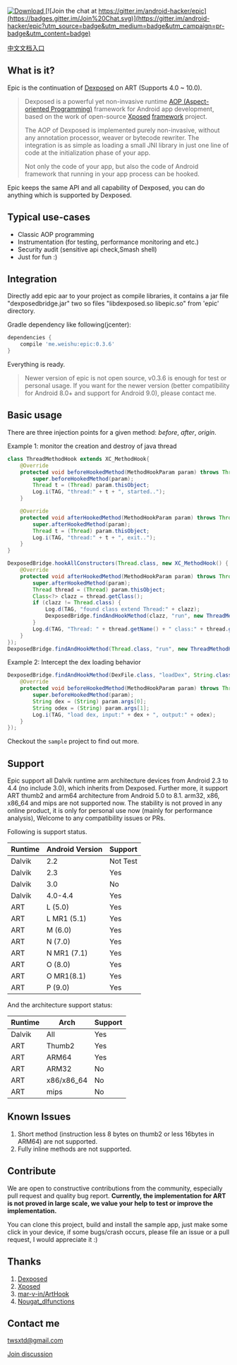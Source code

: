 [![Download](https://api.bintray.com/packages/twsxtd/maven/epic/images/download.svg) ](https://bintray.com/twsxtd/maven/epic/_latestVersion)
[![Join the chat at https://gitter.im/android-hacker/epic](https://badges.gitter.im/Join%20Chat.svg)](https://gitter.im/android-hacker/epic?utm_source=badge&utm_medium=badge&utm_campaign=pr-badge&utm_content=badge)   

[中文文档入口](README_cn.md "中文")

What is it?
-----------

Epic is the continuation of [Dexposed](https://github.com/alibaba/dexposed) on ART (Supports 4.0 ~ 10.0).

> Dexposed is a powerful yet non-invasive runtime [AOP (Aspect-oriented Programming)](http://en.wikipedia.org/wiki/Aspect-oriented_programming) framework
for Android app development, based on the work of open-source [Xposed](https://github.com/rovo89/Xposed) [framework](https://github.com/rovo89/XposedBridge) project.
>
> The AOP of Dexposed is implemented purely non-invasive, without any annotation processor,
weaver or bytecode rewriter. The integration is as simple as loading a small JNI library
in just one line of code at the initialization phase of your app.
>
> Not only the code of your app, but also the code of Android framework that running in your
app process can be hooked.

Epic keeps the same API and all capability of Dexposed, you can do anything which is supported by Dexposed.

Typical use-cases
-----------------

* Classic AOP programming
* Instrumentation (for testing, performance monitoring and etc.)
* Security audit (sensitive api check,Smash shell)
* Just for fun :)


Integration
-----------

Directly add epic aar to your project as compile libraries, it contains a jar file "dexposedbridge.jar" two so files "libdexposed.so libepic.so" from 'epic' directory.

Gradle dependency like following(jcenter):

```groovy
dependencies {
    compile 'me.weishu:epic:0.3.6'
}
```

Everything is ready.

> Newer version of epic is not open source, v0.3.6 is enough for test or personal usage. If you want for the newer version (better compatibility for Android 8.0+ and support for Android 9.0), please contact me.

Basic usage
-----------

There are three injection points for a given method: *before*, *after*, *origin*.

Example 1: monitor the creation and destroy of java thread

```java
class ThreadMethodHook extends XC_MethodHook{
    @Override
    protected void beforeHookedMethod(MethodHookParam param) throws Throwable {
        super.beforeHookedMethod(param);
        Thread t = (Thread) param.thisObject;
        Log.i(TAG, "thread:" + t + ", started..");
    }

    @Override
    protected void afterHookedMethod(MethodHookParam param) throws Throwable {
        super.afterHookedMethod(param);
        Thread t = (Thread) param.thisObject;
        Log.i(TAG, "thread:" + t + ", exit..");
    }
}

DexposedBridge.hookAllConstructors(Thread.class, new XC_MethodHook() {
    @Override
    protected void afterHookedMethod(MethodHookParam param) throws Throwable {
        super.afterHookedMethod(param);
        Thread thread = (Thread) param.thisObject;
        Class<?> clazz = thread.getClass();
        if (clazz != Thread.class) {
            Log.d(TAG, "found class extend Thread:" + clazz);
            DexposedBridge.findAndHookMethod(clazz, "run", new ThreadMethodHook());
        }
        Log.d(TAG, "Thread: " + thread.getName() + " class:" + thread.getClass() +  " is created.");
    }
});
DexposedBridge.findAndHookMethod(Thread.class, "run", new ThreadMethodHook());
```

Example 2: Intercept the dex loading behavior

```java
DexposedBridge.findAndHookMethod(DexFile.class, "loadDex", String.class, String.class, int.class, new XC_MethodHook() {
    @Override
    protected void beforeHookedMethod(MethodHookParam param) throws Throwable {
        super.beforeHookedMethod(param);
        String dex = (String) param.args[0];
        String odex = (String) param.args[1];
        Log.i(TAG, "load dex, input:" + dex + ", output:" + odex);
    }
});
```

Checkout the `sample` project to find out more.

Support
----------

Epic support all Dalvik runtime arm architecture devices from Android 2.3 to 4.4 (no include 3.0), which inherits from Dexposed. Further more, it support ART thumb2 and arm64 architecture from Android 5.0 to 8.1. arm32, x86, x86_64 and mips are not supported now. The stability is not proved in any online product, it is only for personal use now (mainly for performance analysis), Welcome to any compatibility issues or PRs.

Following is support status.

Runtime | Android Version | Support
------  | --------------- | --------
Dalvik  | 2.2             | Not Test
Dalvik  | 2.3             | Yes
Dalvik  | 3.0             | No
Dalvik  | 4.0-4.4         | Yes
ART     | L (5.0)         | Yes
ART     | L MR1 (5.1)     | Yes
ART     | M (6.0)         | Yes
ART     | N (7.0)         | Yes
ART     | N MR1 (7.1)     | Yes
ART     | O (8.0)         | Yes
ART     | O MR1(8.1)      | Yes
ART     | P (9.0)         | Yes

And the architecture support status:

Runtime  | Arch         | Support
-------- | ------------ | --------
Dalvik   | All          | Yes
ART      | Thumb2       | Yes
ART      | ARM64        | Yes
ART      | ARM32        | No
ART      | x86/x86_64   | No
ART      | mips         | No

Known Issues
-------------

1. Short method (instruction less 8 bytes on thumb2 or less 16bytes in ARM64) are not supported.
2. Fully inline methods are not supported.

Contribute
----------

We are open to constructive contributions from the community, especially pull request
and quality bug report. **Currently, the implementation for ART is not proved in large scale, we value your help to test or improve the implementation.**

You can clone this project, build and install the sample app, just make some click  in your device, if some bugs/crash occurs, please file an issue or a pull request, I would appreciate it :)

Thanks
-------

1. [Dexposed](https://github.com/alibaba/dexposed)
2. [Xposed](http://repo.xposed.info/module/de.robv.android.xposed.installer)
3. [mar-v-in/ArtHook](https://github.com/mar-v-in/ArtHook)
4. [Nougat_dlfunctions](https://github.com/avs333/Nougat_dlfunctions.git)

Contact me
----------

twsxtd@gmail.com

[Join discussion](https://gitter.im/android-hacker/epic?utm_source=badge&utm_medium=badge&utm_campaign=pr-badge&utm_content=badge) 
